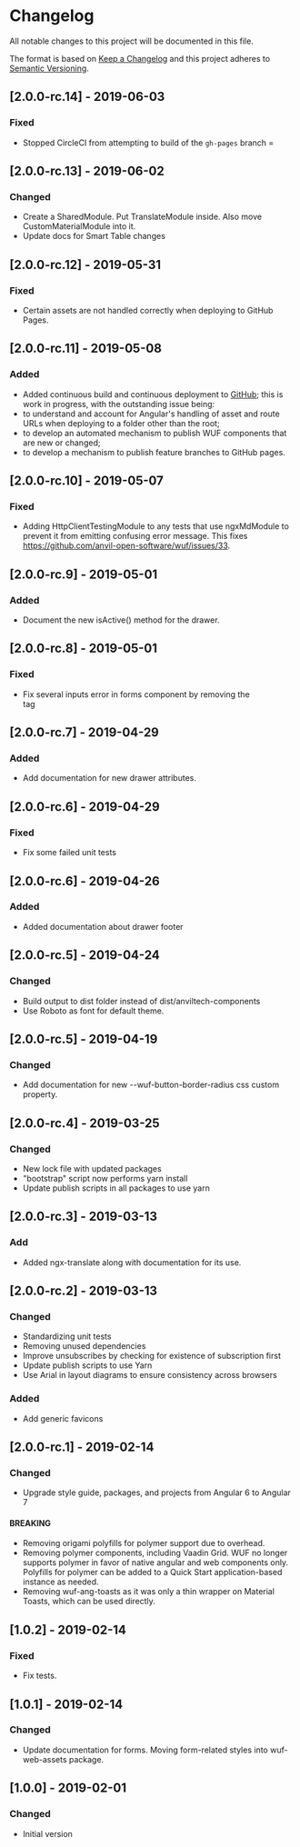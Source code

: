 # Changelog

All notable changes to this project will be documented in this file.

The format is based on [Keep a Changelog](http://keepachangelog.com/en/1.0.0/)
and this project adheres to [Semantic Versioning](http://semver.org/spec/v2.0.0.html).

## [2.0.0-rc.14] - 2019-06-03
### Fixed
- Stopped CircleCI from attempting to build of the `gh-pages`  branch
=
## [2.0.0-rc.13] - 2019-06-02
### Changed
- Create a SharedModule.  Put TranslateModule inside.  Also move CustomMaterialModule into it.
- Update docs for Smart Table changes

## [2.0.0-rc.12] - 2019-05-31
### Fixed
- Certain assets are not handled correctly when deploying to GitHub Pages.

## [2.0.0-rc.11] - 2019-05-08
### Added
- Added continuous build and continuous deployment to [GitHub](https://anvil-open-software.github.io/wuf/); this is work in progress, with the outstanding issue being:
- to understand and account for Angular's handling of asset and route URLs when deploying to a folder other than the root;
- to develop an automated mechanism to publish WUF components that are new or changed;
- to develop a mechanism to publish feature branches to GitHub pages.

## [2.0.0-rc.10] - 2019-05-07
### Fixed
- Adding HttpClientTestingModule to any tests that use ngxMdModule to prevent it from emitting confusing error message.  This fixes https://github.com/anvil-open-software/wuf/issues/33.

## [2.0.0-rc.9] - 2019-05-01
### Added
- Document the new isActive() method for the drawer.

## [2.0.0-rc.8] - 2019-05-01
### Fixed
- Fix several inputs error in forms component by removing the <form> tag

## [2.0.0-rc.7] - 2019-04-29
### Added
- Add documentation for new drawer attributes.

## [2.0.0-rc.6] - 2019-04-29
### Fixed
- Fix some failed unit tests

## [2.0.0-rc.6] - 2019-04-26
### Added
- Added documentation about drawer footer

## [2.0.0-rc.5] - 2019-04-24
### Changed
- Build output to dist folder instead of dist/anviltech-components
- Use Roboto as font for default theme.

## [2.0.0-rc.5] - 2019-04-19
### Changed
- Add documentation for new --wuf-button-border-radius css custom property.

## [2.0.0-rc.4] - 2019-03-25
### Changed
- New lock file with updated packages
- "bootstrap" script now performs yarn install
- Update publish scripts in all packages to use yarn

## [2.0.0-rc.3] - 2019-03-13
### Add
- Added ngx-translate along with documentation for its use.

## [2.0.0-rc.2] - 2019-03-13
### Changed
- Standardizing unit tests
- Removing unused dependencies
- Improve unsubscribes by checking for existence of subscription first
- Update publish scripts to use Yarn
- Use Arial in layout diagrams to ensure consistency across browsers
### Added
- Add generic favicons

## [2.0.0-rc.1] - 2019-02-14
### Changed
- Upgrade style guide, packages, and projects from Angular 6 to Angular 7
#### BREAKING
- Removing origami polyfills for polymer support due to overhead.
- Removing polymer components, including Vaadin Grid.  WUF no longer supports polymer in favor of native angular and web components only.  Polyfills for polymer can be added to a Quick Start application-based instance as needed.
- Removing wuf-ang-toasts as it was only a thin wrapper on Material Toasts, which can be used directly.

## [1.0.2] - 2019-02-14
### Fixed
- Fix tests.

## [1.0.1] - 2019-02-14
### Changed
- Update documentation for forms.  Moving form-related styles into wuf-web-assets package.

## [1.0.0] - 2019-02-01
### Changed
- Initial version
